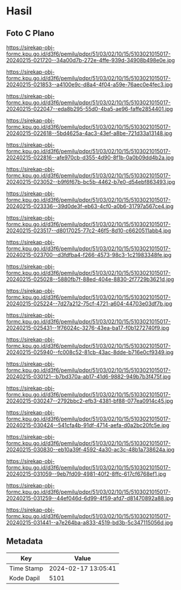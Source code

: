 # Hasil

## Foto C Plano

https://sirekap-obj-formc.kpu.go.id/d3f6/pemilu/pdpr/51/03/02/10/15/5103021015017-20240215-021720--34a00d7b-272e-4ffe-939d-34908b498e0e.jpg

https://sirekap-obj-formc.kpu.go.id/d3f6/pemilu/pdpr/51/03/02/10/15/5103021015017-20240215-021853--a4100e9c-d8a4-4f04-a59e-76aec0e4fec3.jpg

https://sirekap-obj-formc.kpu.go.id/d3f6/pemilu/pdpr/51/03/02/10/15/5103021015017-20240215-022047--eda8b295-55d0-4ba5-ae96-faffe2854401.jpg

https://sirekap-obj-formc.kpu.go.id/d3f6/pemilu/pdpr/51/03/02/10/15/5103021015017-20240215-022618--5bd4625a-4ac3-43ef-a8be-721d33a13148.jpg

https://sirekap-obj-formc.kpu.go.id/d3f6/pemilu/pdpr/51/03/02/10/15/5103021015017-20240215-022816--afe970cb-d355-4d90-8f1b-0a0b09dd4b2a.jpg

https://sirekap-obj-formc.kpu.go.id/d3f6/pemilu/pdpr/51/03/02/10/15/5103021015017-20240215-023052--b9f6f67b-bc5b-4462-b7e0-d54ebf863493.jpg

https://sirekap-obj-formc.kpu.go.id/d3f6/pemilu/pdpr/51/03/02/10/15/5103021015017-20240215-023336--39d0de3f-eb63-4cf0-a0b6-31797a567ce4.jpg

https://sirekap-obj-formc.kpu.go.id/d3f6/pemilu/pdpr/51/03/02/10/15/5103021015017-20240215-023517--d8017025-77c2-46f5-8d10-c6620511abb4.jpg

https://sirekap-obj-formc.kpu.go.id/d3f6/pemilu/pdpr/51/03/02/10/15/5103021015017-20240215-023700--d3fdfba4-f266-4573-98c3-1c21983348fe.jpg

https://sirekap-obj-formc.kpu.go.id/d3f6/pemilu/pdpr/51/03/02/10/15/5103021015017-20240215-025028--5880fb7f-88ed-404e-8830-2f7729b3621d.jpg

https://sirekap-obj-formc.kpu.go.id/d3f6/pemilu/pdpr/51/03/02/10/15/5103021015017-20240215-025224--7d27a212-75cf-4721-a604-44703e03df7b.jpg

https://sirekap-obj-formc.kpu.go.id/d3f6/pemilu/pdpr/51/03/02/10/15/5103021015017-20240215-025431--1f76024c-3276-43ea-ba17-f0b1272740f9.jpg

https://sirekap-obj-formc.kpu.go.id/d3f6/pemilu/pdpr/51/03/02/10/15/5103021015017-20240215-025940--fc008c52-81cb-43ac-8dde-b716e0cf9349.jpg

https://sirekap-obj-formc.kpu.go.id/d3f6/pemilu/pdpr/51/03/02/10/15/5103021015017-20240215-030121--b7bd370a-ab17-41d6-9882-949b7b3f475f.jpg

https://sirekap-obj-formc.kpu.go.id/d3f6/pemilu/pdpr/51/03/02/10/15/5103021015017-20240215-030247--2792bbc2-efb3-4381-bf88-077ea0914c45.jpg

https://sirekap-obj-formc.kpu.go.id/d3f6/pemilu/pdpr/51/03/02/10/15/5103021015017-20240215-030424--541cfa4b-91df-4714-aefa-d0a2bc20fc5e.jpg

https://sirekap-obj-formc.kpu.go.id/d3f6/pemilu/pdpr/51/03/02/10/15/5103021015017-20240215-030830--eb10a39f-4592-4a30-ac3c-48b1a738624a.jpg

https://sirekap-obj-formc.kpu.go.id/d3f6/pemilu/pdpr/51/03/02/10/15/5103021015017-20240215-031059--9eb7fd09-4981-40f2-8ffc-617cf6768ef1.jpg

https://sirekap-obj-formc.kpu.go.id/d3f6/pemilu/pdpr/51/03/02/10/15/5103021015017-20240215-031259--44ef046d-6d99-4f59-afd7-d81470892a88.jpg

https://sirekap-obj-formc.kpu.go.id/d3f6/pemilu/pdpr/51/03/02/10/15/5103021015017-20240215-031441--a7e264ba-a833-4519-bd3b-5c347115056d.jpg


## Metadata

| Key        | Value               |
| ---------- | ------------------- |
| Time Stamp | 2024-02-17 13:05:41 |
| Kode Dapil | 5101                |



